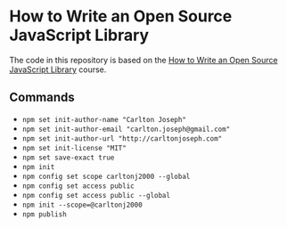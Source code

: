 # How to Write an Open Source JavaScript Library

The code in this repository is based on the
[How to Write an Open Source JavaScript Library](https://egghead.io/courses/how-to-write-an-open-source-javascript-library)
course.

## Commands

- `npm set init-author-name "Carlton Joseph"`
- `npm set init-author-email "carlton.joseph@gmail.com"`
- `npm set init-author-url "http://carltonjoseph.com"`
- `npm set init-license "MIT"`
- `npm set save-exact true`
- `npm init`
- `npm config set scope carltonj2000 --global`
- `npm config set access public`
- `npm config set access public --global`
- `npm init --scope=@carltonj2000`
- `npm publish`
